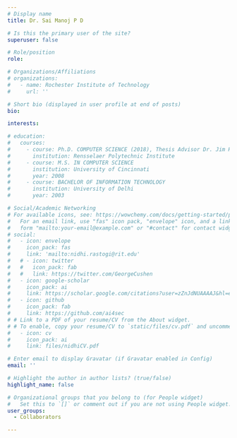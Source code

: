 ```yaml
---
# Display name
title: Dr. Sai Manoj P D

# Is this the primary user of the site?
superuser: false

# Role/position
role: 

# Organizations/Affiliations
# organizations:
#   - name: Rochester Institute of Technology
#     url: ''

# Short bio (displayed in user profile at end of posts)
bio: 

interests:

# education:
#   courses:
#     - course: Ph.D. COMPUTER SCIENCE (2018), Thesis Advisor Dr. Jim Hendler
#       institution: Rensselaer Polytechnic Institute
#     - course: M.S. IN COMPUTER SCIENCE
#       institution: University of Cincinnati
#       year: 2008
#     - course: BACHELOR OF INFORMATION TECHNOLOGY 
#       institution: University of Delhi
#       year: 2003

# Social/Academic Networking
# For available icons, see: https://wowchemy.com/docs/getting-started/page-builder/#icons
#   For an email link, use "fas" icon pack, "envelope" icon, and a link in the
#   form "mailto:your-email@example.com" or "#contact" for contact widget.
# social:
#   - icon: envelope
#     icon_pack: fas
#     link: 'mailto:nidhi.rastogi@rit.edu'
#   # - icon: twitter
#   #   icon_pack: fab
#   #   link: https://twitter.com/GeorgeCushen
#   - icon: google-scholar
#     icon_pack: ai
#     link: https://scholar.google.com/citations?user=zZnJdNUAAAAJ&hl=en
#   - icon: github
#     icon_pack: fab
#     link: https://github.com/ai4sec
# # Link to a PDF of your resume/CV from the About widget.
# # To enable, copy your resume/CV to `static/files/cv.pdf` and uncomment the lines below.
#   - icon: cv
#     icon_pack: ai
#     link: files/nidhiCV.pdf

# Enter email to display Gravatar (if Gravatar enabled in Config)
email: ''

# Highlight the author in author lists? (true/false)
highlight_name: false

# Organizational groups that you belong to (for People widget)
#   Set this to `[]` or comment out if you are not using People widget.
user_groups:
  - Collaborators

---
```


<!-- Mother. Researcher. Educator. Mentor. Explorer.
I am an Assistant Professor in the Department of Software Engineering, GCCIS at Rochester Institute of Technology, NY. I am interested in transdisciplinary work in Cybersecurity, Artificial Intelligence, Heterogeneous Networks, and Graph Analytics building systems at scale. I received my Ph.D. in Computer Science with a focus on Cybersecurity, Networked Graphs and Machine Learning from Rensselaer Polytechnic Institute, NY and M.S. from the University of Cincinnati.  -->
